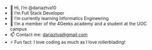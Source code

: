 - 👋 Hi, I’m @dariaztva10
- 👀 I’m Full Stack Developer
- 🌱 I’m currently learning Informatics Engineering
- 💞️ I’m a member of the 4Geeks academy and a student at the UOC campus
- 📫 Contact me: dariaztva@gmail.com
- ⚡ Fun fact: I love coding as much as I love rollerblading!

<!---
dariaztva10/dariaztva10 is a ✨ special ✨ repository because its `README.md` (this file) appears on your GitHub profile.
You can click the Preview link to take a look at your changes.
--->

